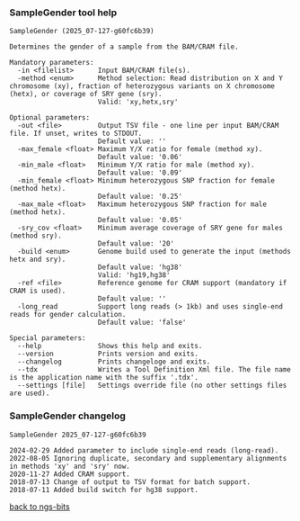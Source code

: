 ### SampleGender tool help
	SampleGender (2025_07-127-g60fc6b39)
	
	Determines the gender of a sample from the BAM/CRAM file.
	
	Mandatory parameters:
	  -in <filelist>      Input BAM/CRAM file(s).
	  -method <enum>      Method selection: Read distribution on X and Y chromosome (xy), fraction of heterozygous variants on X chromosome (hetx), or coverage of SRY gene (sry).
	                      Valid: 'xy,hetx,sry'
	
	Optional parameters:
	  -out <file>         Output TSV file - one line per input BAM/CRAM file. If unset, writes to STDOUT.
	                      Default value: ''
	  -max_female <float> Maximum Y/X ratio for female (method xy).
	                      Default value: '0.06'
	  -min_male <float>   Minimum Y/X ratio for male (method xy).
	                      Default value: '0.09'
	  -min_female <float> Minimum heterozygous SNP fraction for female (method hetx).
	                      Default value: '0.25'
	  -max_male <float>   Maximum heterozygous SNP fraction for male (method hetx).
	                      Default value: '0.05'
	  -sry_cov <float>    Minimum average coverage of SRY gene for males (method sry).
	                      Default value: '20'
	  -build <enum>       Genome build used to generate the input (methods hetx and sry).
	                      Default value: 'hg38'
	                      Valid: 'hg19,hg38'
	  -ref <file>         Reference genome for CRAM support (mandatory if CRAM is used).
	                      Default value: ''
	  -long_read          Support long reads (> 1kb) and uses single-end reads for gender calculation.
	                      Default value: 'false'
	
	Special parameters:
	  --help              Shows this help and exits.
	  --version           Prints version and exits.
	  --changelog         Prints changeloge and exits.
	  --tdx               Writes a Tool Definition Xml file. The file name is the application name with the suffix '.tdx'.
	  --settings [file]   Settings override file (no other settings files are used).
	
### SampleGender changelog
	SampleGender 2025_07-127-g60fc6b39
	
	2024-02-29 Added parameter to include single-end reads (long-read).
	2022-08-05 Ignoring duplicate, secondary and supplementary alignments in methods 'xy' and 'sry' now.
	2020-11-27 Added CRAM support.
	2018-07-13 Change of output to TSV format for batch support.
	2018-07-11 Added build switch for hg38 support.
[back to ngs-bits](https://github.com/imgag/ngs-bits)